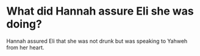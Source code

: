 # What did Hannah assure Eli she was doing?

Hannah assured Eli that she was not drunk but was speaking to Yahweh from her heart.
